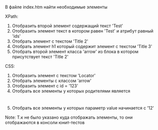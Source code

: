 В файле index.htm найти необходимые элементы

XPath:
1. Отобразить второй элемент содержащий текст 'Test'
2. Отобразить элемент текст в котором равен 'Test' и атрибут равный 'ids'
3. Отобрать элемент с текстом 'Title 2'
4. Отобрать элемент h1 который содержит элемент с текстом 'Title 3'
5. Отобрать второй элемент класса 'arrow' из блока в котором присутствует текст 'Title 2' 

CSS:
1. Отобразить элемент с текстом 'Locator'
2. Отобрать элементы с классом 'arrow'
3. Отобразить элемент с id = '123'
4. Отобрать все элементы <span> у которых родителями является <h1>
5. Отобрать все элементы <span> у которых параметр value начинается с '12'

  Note:
  Т.к не было указано куда отображать элементы, то они отображаются в консоли юнит-тестов
